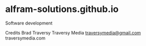 # alfram-solutions.github.io
Software development

Credits
Brad Traversy
Traversy Media
traversymedia@gmail.com
traversymedia.com
